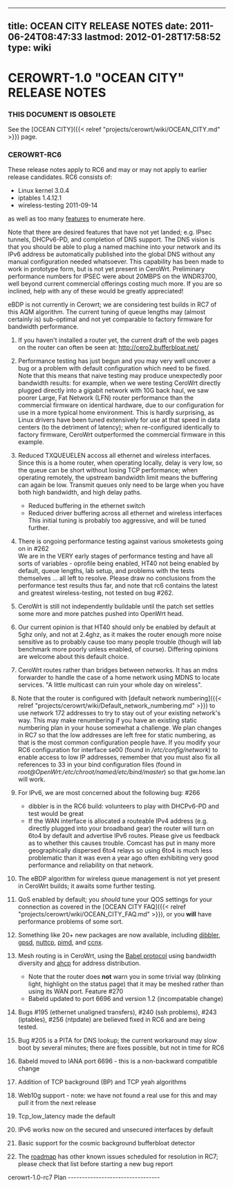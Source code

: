 
---
title: OCEAN CITY RELEASE NOTES
date: 2011-06-24T08:47:33
lastmod: 2012-01-28T17:58:52
type: wiki
---
CEROWRT-1.0 "OCEAN CITY" RELEASE NOTES
======================================

### THIS DOCUMENT IS OBSOLETE

See the [OCEAN CITY]({{< relref "projects/cerowrt/wiki/OCEAN_CITY.md" >}}) page.

### CEROWRT-RC6

These release notes apply to RC6 and may or may not apply to earlier
release candidates. RC6 consists of:

-   Linux kernel 3.0.4
-   iptables 1.4.12.1
-   wireless-testing 2011-09-14

as well as too many
[features](http://cero2.bufferbloat.net/cerowrt/features.html) to
enumerate here.

Note that there are desired features that have not yet landed; e.g.
IPsec tunnels, DHCPv6-PD, and completion of DNS support. The DNS vision
is that you should be able to plug a named machine into your network and
its IPv6 address be automatically published into the global DNS without
any manual configuration needed whatsoever. This capability has been
made to work in prototype form, but is not yet present in CeroWrt.
Preliminary performance numbers for IPSEC were about 20MBPS on the
WNDR3700, well beyond current commercial offerings costing much more. If
you are so inclined, help with any of these would be greatly
appreciated!

eBDP is not currently in Cerowrt; we are considering test builds in RC7
of this AQM algorithm. The current tuning of queue lengths may (almost
certainly is) sub-optimal and not yet comparable to factory firmware for
bandwidth performance.

1.  If you haven't installed a router yet, the current draft of the web
    pages on the router can often be seen at:
    http://cero2.bufferbloat.net/
2.  Performance testing has just begun and you may very well uncover a
    bug or a problem with default configuration which need to be fixed.\
    Note that this means that naive testing may produce unexpectedly
    poor bandwidth results: for example, when we were testing CeroWrt
    directly plugged directly into a gigabit network with 10G back haul,
    we saw poorer Large, Fat Network (LFN) router performance than the
    commercial firmware on identical hardware, due to our configuration
    for use in a more typical home environment. This is hardly
    surprising, as Linux drivers have been tuned extensively for use at
    that speed in data centers (to the detriment of latency); when
    re-configured identically to factory firmware, CeroWrt outperformed
    the commercial firmware in this example.
3.  Reduced TXQUEUELEN accoss all ethernet and wireless interfaces.
    Since this is a home router, when operating locally, delay is very
    low, so the queue can be short without losing TCP performance; when
    operating remotely, the upstream bandwidth limit means the buffering
    can again be low. Transmit queues only need to be large when you
    have both high bandwidth, and high delay paths.
    -   Reduced buffering in the ethernet switch
    -   Reduced driver buffering across all ethernet and wireless
        interfaces\
        This initial tuning is probably too aggressive, and will be
        tuned further.

4.  There is ongoing performance testing against various smoketests
    going on in \#262\
    We are in the VERY early stages of performance testing and have all
    sorts of variables - oprofile being enabled, HT40 not being enabled
    by default, queue lengths, lab setup, and problems with the tests
    themselves ... all left to resolve. Please draw no conclusions from
    the performance test results thus far, and note that rc6 contains
    the latest and greatest wireless-testing, not tested on bug \#262.
5.  CeroWrt is still not independently buildable until the patch set
    settles some more and more patches pushed into OpenWrt head.
6.  Our current opinion is that HT40 should only be enabled by default
    at 5ghz only, and not at 2.4ghz, as it makes the router enough more
    noise sensitive as to probably cause too many people trouble (though
    will lab benchmark more poorly unless enabled, of course). Differing
    opinions are welcome about this default choice.
7.  CeroWrt routes rather than bridges between networks. It has an mdns
    forwarder to handle the case of a home network using MDNS to
    locate services. "A little multicast can ruin your whole day
    on wireless".
8.  Note that the router is configured with [default network numbering]({{< relref "projects/cerowrt/wiki/Default_network_numbering.md" >}}) to use network 172 addresses to try to stay out of
    your existing network's way. This may make renumbering if you have
    an existing static numbering plan in your house somewhat
    a challenge. We plan changes in RC7 so that the low addresses are
    left free for static numbering, as that is the most common
    configuration people have. If you modify your RC6 configuration for
    interface se00 (found in */etc/config/network*) to enable access to
    low IP addresses, remember that you must also fix all references to
    33 in your bind configuration files (found in
    *root@OpenWrt:/etc/chroot/named/etc/bind/master*) so that
    gw.home.lan will work.
9.  For IPv6, we are most concerned about the following bug: \#266
    -   dibbler is in the RC6 build: volunteers to play with DHCPv6-PD
        and test would be great
    -   If the WAN interface is allocated a routeable IPv4 address (e.g.
        directly plugged into your broadband gear) the router will turn
        on 6to4 by default and advertise IPv6 routes. Please give us
        feedback as to whether this causes trouble. Comcast has put in
        many more geographically dispersed 6to4 relays so using 6to4 is
        much less problematic than it was even a year ago often
        exhibiting very good performance and reliability on
        that network.

10. The eBDP algorithm for wireless queue management is not yet present
    in CeroWrt builds; it awaits some further testing.
11. QoS enabled by default; you *should* tune your QOS settings for your
    connection as covered in the
    [OCEAN CITY FAQ]({{< relref "projects/cerowrt/wiki/OCEAN_CITY_FAQ.md" >}}),
    or you **will** have performance problems of some sort.
12. Something like 20+ new packages are now available, including
    [dibbler](https://github.com/tomaszmrugalski/dibbler/tree/master/doc),
    [gpsd](http://gpsd.berlios.de/),
    [nuttcp](http://www.nuttcp.net/nuttcp/Welcome%20Page.html),
    [pimd](http://troglobit.com/pimd.shtml), and
    [ccnx](http://www.ccnx.org/).
13. Mesh routing is in CeroWrt, using the [Babel
    protocol](http://www.pps.jussieu.fr/~jch/software/babel/) using
    bandwidth diversity and
    [ahcp](http://www.pps.jussieu.fr/~jch/software/ahcp/) for
    address distribution.
    -   Note that the router does **not** warn you in some trivial way
        (blinking light, highlight on the status page) that it may be
        meshed rather than using its WAN port. Feature \#270
    -   Babeld updated to port 6696 and version 1.2
        (incompatable change)

14. Bugs \#195 (ethernet unaligned transfers), \#240 (ssh problems),
    \#243 (iptables), \#256 (ntpdate) are believed fixed in RC6 and are
    being tested.
15. Bug \#205 is a PITA for DNS lookup; the current workaround may slow
    boot by several minutes; there are fixes possible, but not in time
    for RC6
16. Babeld moved to IANA port 6696 - this is a non-backward compatible
    change
17. Addition of TCP background (BP) and TCP yeah algorithms
18. Web10g support - note: we have not found a real use for this and may
    pull it from the next release
19. Tcp\_low\_latency made the default
20. IPv6 works now on the secured and unsecured interfaces by default
21. Basic support for the cosmic background bufferbloat detector
22. The
    [roadmap](http://www.bufferbloat.net/projects/cerowrt/roadmap?tracker_ids%5B%5D=1&tracker_ids%5B%5D=2&completed=1&with_subprojects=0&with_subprojects=1)
    has other known issues scheduled for resolution in RC7; please check
    that list before starting a new bug report

<link>cerowrt-1.0-rc7</link> Plan
---------------------------------
